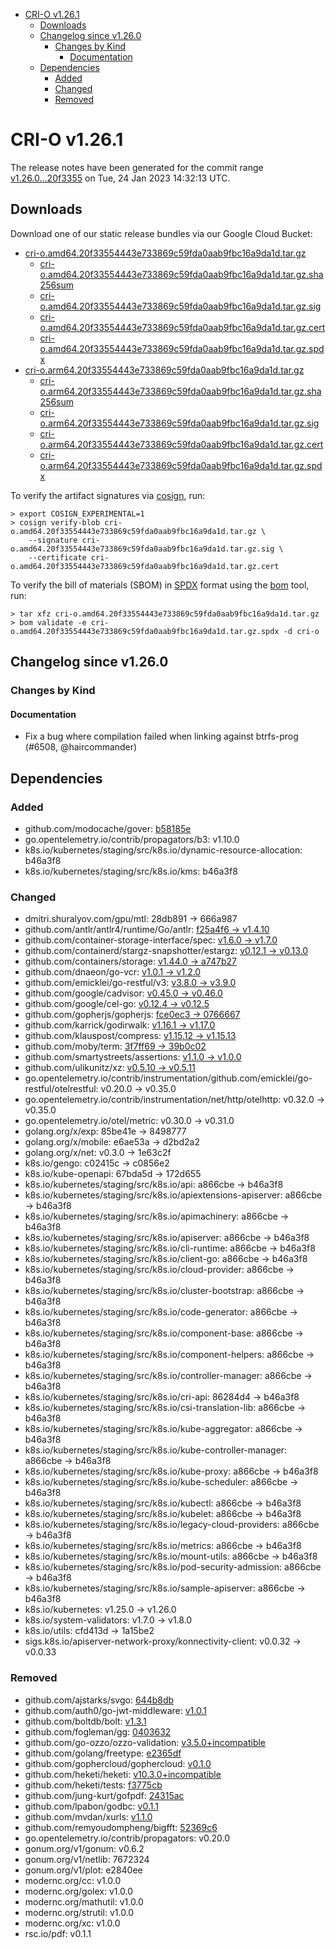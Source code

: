 - [CRI-O v1.26.1](#cri-o-v1261)
  - [Downloads](#downloads)
  - [Changelog since v1.26.0](#changelog-since-v1260)
    - [Changes by Kind](#changes-by-kind)
      - [Documentation](#documentation)
  - [Dependencies](#dependencies)
    - [Added](#added)
    - [Changed](#changed)
    - [Removed](#removed)

# CRI-O v1.26.1

The release notes have been generated for the commit range
[v1.26.0...20f3355](https://github.com/cri-o/cri-o/compare/v1.26.0...20f33554443e733869c59fda0aab9fbc16a9da1d) on Tue, 24 Jan 2023 14:32:13 UTC.

## Downloads

Download one of our static release bundles via our Google Cloud Bucket:

- [cri-o.amd64.20f33554443e733869c59fda0aab9fbc16a9da1d.tar.gz](https://storage.googleapis.com/cri-o/artifacts/cri-o.amd64.20f33554443e733869c59fda0aab9fbc16a9da1d.tar.gz)
  - [cri-o.amd64.20f33554443e733869c59fda0aab9fbc16a9da1d.tar.gz.sha256sum](https://storage.googleapis.com/cri-o/artifacts/cri-o.amd64.20f33554443e733869c59fda0aab9fbc16a9da1d.tar.gz.sha256sum)
  - [cri-o.amd64.20f33554443e733869c59fda0aab9fbc16a9da1d.tar.gz.sig](https://storage.googleapis.com/cri-o/artifacts/cri-o.amd64.20f33554443e733869c59fda0aab9fbc16a9da1d.tar.gz.sig)
  - [cri-o.amd64.20f33554443e733869c59fda0aab9fbc16a9da1d.tar.gz.cert](https://storage.googleapis.com/cri-o/artifacts/cri-o.amd64.20f33554443e733869c59fda0aab9fbc16a9da1d.tar.gz.cert)
  - [cri-o.amd64.20f33554443e733869c59fda0aab9fbc16a9da1d.tar.gz.spdx](https://storage.googleapis.com/cri-o/artifacts/cri-o.amd64.20f33554443e733869c59fda0aab9fbc16a9da1d.tar.gz.spdx)
- [cri-o.arm64.20f33554443e733869c59fda0aab9fbc16a9da1d.tar.gz](https://storage.googleapis.com/cri-o/artifacts/cri-o.arm64.20f33554443e733869c59fda0aab9fbc16a9da1d.tar.gz)
  - [cri-o.arm64.20f33554443e733869c59fda0aab9fbc16a9da1d.tar.gz.sha256sum](https://storage.googleapis.com/cri-o/artifacts/cri-o.arm64.20f33554443e733869c59fda0aab9fbc16a9da1d.tar.gz.sha256sum)
  - [cri-o.arm64.20f33554443e733869c59fda0aab9fbc16a9da1d.tar.gz.sig](https://storage.googleapis.com/cri-o/artifacts/cri-o.arm64.20f33554443e733869c59fda0aab9fbc16a9da1d.tar.gz.sig)
  - [cri-o.arm64.20f33554443e733869c59fda0aab9fbc16a9da1d.tar.gz.cert](https://storage.googleapis.com/cri-o/artifacts/cri-o.arm64.20f33554443e733869c59fda0aab9fbc16a9da1d.tar.gz.cert)
  - [cri-o.arm64.20f33554443e733869c59fda0aab9fbc16a9da1d.tar.gz.spdx](https://storage.googleapis.com/cri-o/artifacts/cri-o.arm64.20f33554443e733869c59fda0aab9fbc16a9da1d.tar.gz.spdx)

To verify the artifact signatures via [cosign](https://github.com/sigstore/cosign), run:

```console
> export COSIGN_EXPERIMENTAL=1
> cosign verify-blob cri-o.amd64.20f33554443e733869c59fda0aab9fbc16a9da1d.tar.gz \
    --signature cri-o.amd64.20f33554443e733869c59fda0aab9fbc16a9da1d.tar.gz.sig \
    --certificate cri-o.amd64.20f33554443e733869c59fda0aab9fbc16a9da1d.tar.gz.cert
```

To verify the bill of materials (SBOM) in [SPDX](https://spdx.org) format using the [bom](https://sigs.k8s.io/bom) tool, run:

```console
> tar xfz cri-o.amd64.20f33554443e733869c59fda0aab9fbc16a9da1d.tar.gz
> bom validate -e cri-o.amd64.20f33554443e733869c59fda0aab9fbc16a9da1d.tar.gz.spdx -d cri-o
```

## Changelog since v1.26.0

### Changes by Kind

#### Documentation
 - Fix a bug where compilation failed when linking against btrfs-prog (#6508, @haircommander)

## Dependencies

### Added
- github.com/modocache/gover: [b58185e](https://github.com/modocache/gover/tree/b58185e)
- go.opentelemetry.io/contrib/propagators/b3: v1.10.0
- k8s.io/kubernetes/staging/src/k8s.io/dynamic-resource-allocation: b46a3f8
- k8s.io/kubernetes/staging/src/k8s.io/kms: b46a3f8

### Changed
- dmitri.shuralyov.com/gpu/mtl: 28db891 → 666a987
- github.com/antlr/antlr4/runtime/Go/antlr: [f25a4f6 → v1.4.10](https://github.com/antlr/antlr4/runtime/Go/antlr/compare/f25a4f6...v1.4.10)
- github.com/container-storage-interface/spec: [v1.6.0 → v1.7.0](https://github.com/container-storage-interface/spec/compare/v1.6.0...v1.7.0)
- github.com/containerd/stargz-snapshotter/estargz: [v0.12.1 → v0.13.0](https://github.com/containerd/stargz-snapshotter/estargz/compare/v0.12.1...v0.13.0)
- github.com/containers/storage: [v1.44.0 → a747b27](https://github.com/containers/storage/compare/v1.44.0...a747b27)
- github.com/dnaeon/go-vcr: [v1.0.1 → v1.2.0](https://github.com/dnaeon/go-vcr/compare/v1.0.1...v1.2.0)
- github.com/emicklei/go-restful/v3: [v3.8.0 → v3.9.0](https://github.com/emicklei/go-restful/v3/compare/v3.8.0...v3.9.0)
- github.com/google/cadvisor: [v0.45.0 → v0.46.0](https://github.com/google/cadvisor/compare/v0.45.0...v0.46.0)
- github.com/google/cel-go: [v0.12.4 → v0.12.5](https://github.com/google/cel-go/compare/v0.12.4...v0.12.5)
- github.com/gopherjs/gopherjs: [fce0ec3 → 0766667](https://github.com/gopherjs/gopherjs/compare/fce0ec3...0766667)
- github.com/karrick/godirwalk: [v1.16.1 → v1.17.0](https://github.com/karrick/godirwalk/compare/v1.16.1...v1.17.0)
- github.com/klauspost/compress: [v1.15.12 → v1.15.13](https://github.com/klauspost/compress/compare/v1.15.12...v1.15.13)
- github.com/moby/term: [3f7ff69 → 39b0c02](https://github.com/moby/term/compare/3f7ff69...39b0c02)
- github.com/smartystreets/assertions: [v1.1.0 → v1.0.0](https://github.com/smartystreets/assertions/compare/v1.1.0...v1.0.0)
- github.com/ulikunitz/xz: [v0.5.10 → v0.5.11](https://github.com/ulikunitz/xz/compare/v0.5.10...v0.5.11)
- go.opentelemetry.io/contrib/instrumentation/github.com/emicklei/go-restful/otelrestful: v0.20.0 → v0.35.0
- go.opentelemetry.io/contrib/instrumentation/net/http/otelhttp: v0.32.0 → v0.35.0
- go.opentelemetry.io/otel/metric: v0.30.0 → v0.31.0
- golang.org/x/exp: 85be41e → 8498777
- golang.org/x/mobile: e6ae53a → d2bd2a2
- golang.org/x/net: v0.3.0 → 1e63c2f
- k8s.io/gengo: c02415c → c0856e2
- k8s.io/kube-openapi: 67bda5d → 172d655
- k8s.io/kubernetes/staging/src/k8s.io/api: a866cbe → b46a3f8
- k8s.io/kubernetes/staging/src/k8s.io/apiextensions-apiserver: a866cbe → b46a3f8
- k8s.io/kubernetes/staging/src/k8s.io/apimachinery: a866cbe → b46a3f8
- k8s.io/kubernetes/staging/src/k8s.io/apiserver: a866cbe → b46a3f8
- k8s.io/kubernetes/staging/src/k8s.io/cli-runtime: a866cbe → b46a3f8
- k8s.io/kubernetes/staging/src/k8s.io/client-go: a866cbe → b46a3f8
- k8s.io/kubernetes/staging/src/k8s.io/cloud-provider: a866cbe → b46a3f8
- k8s.io/kubernetes/staging/src/k8s.io/cluster-bootstrap: a866cbe → b46a3f8
- k8s.io/kubernetes/staging/src/k8s.io/code-generator: a866cbe → b46a3f8
- k8s.io/kubernetes/staging/src/k8s.io/component-base: a866cbe → b46a3f8
- k8s.io/kubernetes/staging/src/k8s.io/component-helpers: a866cbe → b46a3f8
- k8s.io/kubernetes/staging/src/k8s.io/controller-manager: a866cbe → b46a3f8
- k8s.io/kubernetes/staging/src/k8s.io/cri-api: 86284d4 → b46a3f8
- k8s.io/kubernetes/staging/src/k8s.io/csi-translation-lib: a866cbe → b46a3f8
- k8s.io/kubernetes/staging/src/k8s.io/kube-aggregator: a866cbe → b46a3f8
- k8s.io/kubernetes/staging/src/k8s.io/kube-controller-manager: a866cbe → b46a3f8
- k8s.io/kubernetes/staging/src/k8s.io/kube-proxy: a866cbe → b46a3f8
- k8s.io/kubernetes/staging/src/k8s.io/kube-scheduler: a866cbe → b46a3f8
- k8s.io/kubernetes/staging/src/k8s.io/kubectl: a866cbe → b46a3f8
- k8s.io/kubernetes/staging/src/k8s.io/kubelet: a866cbe → b46a3f8
- k8s.io/kubernetes/staging/src/k8s.io/legacy-cloud-providers: a866cbe → b46a3f8
- k8s.io/kubernetes/staging/src/k8s.io/metrics: a866cbe → b46a3f8
- k8s.io/kubernetes/staging/src/k8s.io/mount-utils: a866cbe → b46a3f8
- k8s.io/kubernetes/staging/src/k8s.io/pod-security-admission: a866cbe → b46a3f8
- k8s.io/kubernetes/staging/src/k8s.io/sample-apiserver: a866cbe → b46a3f8
- k8s.io/kubernetes: v1.25.0 → v1.26.0
- k8s.io/system-validators: v1.7.0 → v1.8.0
- k8s.io/utils: cfd413d → 1a15be2
- sigs.k8s.io/apiserver-network-proxy/konnectivity-client: v0.0.32 → v0.0.33

### Removed
- github.com/ajstarks/svgo: [644b8db](https://github.com/ajstarks/svgo/tree/644b8db)
- github.com/auth0/go-jwt-middleware: [v1.0.1](https://github.com/auth0/go-jwt-middleware/tree/v1.0.1)
- github.com/boltdb/bolt: [v1.3.1](https://github.com/boltdb/bolt/tree/v1.3.1)
- github.com/fogleman/gg: [0403632](https://github.com/fogleman/gg/tree/0403632)
- github.com/go-ozzo/ozzo-validation: [v3.5.0+incompatible](https://github.com/go-ozzo/ozzo-validation/tree/v3.5.0)
- github.com/golang/freetype: [e2365df](https://github.com/golang/freetype/tree/e2365df)
- github.com/gophercloud/gophercloud: [v0.1.0](https://github.com/gophercloud/gophercloud/tree/v0.1.0)
- github.com/heketi/heketi: [v10.3.0+incompatible](https://github.com/heketi/heketi/tree/v10.3.0)
- github.com/heketi/tests: [f3775cb](https://github.com/heketi/tests/tree/f3775cb)
- github.com/jung-kurt/gofpdf: [24315ac](https://github.com/jung-kurt/gofpdf/tree/24315ac)
- github.com/lpabon/godbc: [v0.1.1](https://github.com/lpabon/godbc/tree/v0.1.1)
- github.com/mvdan/xurls: [v1.1.0](https://github.com/mvdan/xurls/tree/v1.1.0)
- github.com/remyoudompheng/bigfft: [52369c6](https://github.com/remyoudompheng/bigfft/tree/52369c6)
- go.opentelemetry.io/contrib/propagators: v0.20.0
- gonum.org/v1/gonum: v0.6.2
- gonum.org/v1/netlib: 7672324
- gonum.org/v1/plot: e2840ee
- modernc.org/cc: v1.0.0
- modernc.org/golex: v1.0.0
- modernc.org/mathutil: v1.0.0
- modernc.org/strutil: v1.0.0
- modernc.org/xc: v1.0.0
- rsc.io/pdf: v0.1.1

